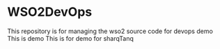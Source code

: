 # WSO2DevOps
This repository is for managing the wso2 source code for devops demo
This is demo
This is for demo for sharqTanq
